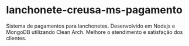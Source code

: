 # lanchonete-creusa-ms-pagamento

Sistema de pagamentos para lanchonetes. Desenvolvido em Nodejs e MongoDB utilizando Clean Arch. Melhore o atendimento e satisfação dos clientes.